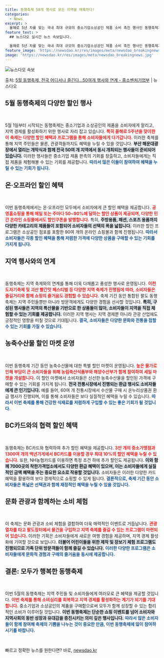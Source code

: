 ```yaml
---
title: 동행축제 50개 행사로 모든 지역을 매혹하다!
categories:
  - News
excerpt: >
  올해로 5년 차를 맞는 국내 최대 규모의 중소기업소상공인 제품 소비 촉진 행사인 동행축제가 열린다. 다음 달…
feature_text: >
  ## 뉴스다오 실시간 뉴스 속보입니다.

  올해로 5년 차를 맞는 국내 최대 규모의 중소기업소상공인 제품 소비 촉진 행사인 동행축제가 열린다. 다음 달…
feature_image: 'https://newsdao.kr/res/images/meta/newsdao_breakingnews.jpg'
image: 'https://newsdao.kr/res/images/meta/newsdao_breakingnews.jpg'
---
```


![뉴스다오 속보](https://newsdao.kr/res/images/meta/newsdao_breakingnews.jpg)

<p>출처: <a href="https://newsdao.kr/3668" rel="dofollow">5월 동행축제, 전국 어디서나 즐긴다…50여개 행사와 연계 - 중소벤처기업부</a> | 뉴스다오</p>

<h2 data-ke-size="size26">5월 동행축제의 다양한 할인 행사</h2>

<p data-ke-size="size16">&nbsp;</p>

5월 1일부터 시작되는 동행축제는 중소기업과 소상공인의 제품을 소비자에게 알리고, 지역 경제를 활성화하기 위한 행사로 자리 잡고 있습니다. <b><span style="color: #ee2323;">특히 올해로 5주년을 맞이한 이 축제는 다양한 할인 혜택과 프로그램을 통해 소비자들에게 다가갑니다.</span></b> 이러한 축제를 통해 지역 주민들은 물론, 관광객들까지도 혜택을 누릴 수 있을 것입니다. <b><span style="background-color: #21538527;">부산 해운대광장에서 열리는 개막식과 함께 전국 50여 개 지역에서 동시 개최되는 행사들이 준비되어 있습니다.</span></b> 이러한 행사들은 중소기업 제품 판촉의 기회를 창출하고, 소비자들에게는 직접 제품을 체험해볼 수 있는 기회를 제공합니다. <b><span style="color: #1a5490;">따라서 많은 이들이 참여하여 혜택을 누릴 수 있는 기회가 됩니다.</span></b>

<h2 data-ke-size="size26">온·오프라인 할인 혜택</h2>

<p data-ke-size="size16">&nbsp;</p>

이번 동행축제에서는 온·오프라인 모두에서 소비자에게 큰 할인 혜택을 제공합니다. <b><span style="color: #ee2323;">공영홈쇼핑을 통해 매일 또는 주마다 50~90%에 달하는 할인 상품이 제공되며, 다양한 민간 온라인 쇼핑몰에서도 할인쿠폰을 발행합니다.</span></b> 특히, <b><span style="background-color: #21538527;">주방용품, 패션, 스포츠 용품까지 다양한 카테고리의 제품들이 포함되어 소비자들의 선택의 폭을 넓힙니다.</span></b> 이러한 할인 프로그램은 소상공인 점포를 포함한 90여 개의 온라인 쇼핑몰과 함께 진행됩니다. <b><span style="color: #1a5490;">따라서 소비자들은 각종 할인 혜택을 통해 저렴한 가격에 다양한 상품을 구매할 수 있는 기회를 가지게 됩니다.</span></b>

<h2 data-ke-size="size26">지역 행사와의 연계</h2>

<p data-ke-size="size16">&nbsp;</p>

동행축제는 지역 축제와의 연계를 통해 더욱 다채롭고 풍성한 행사로 운영됩니다. <b><span style="color: #ee2323;">이천 도자기축제 및 괴산 빨간맛 페스티벌 등 다양한 지역 축제가 진행됨에 따라, 소비자들은 즐길거리와 함께 쇼핑의 즐거움도 경험할 수 있습니다.</span></b> 축제 기간 동안 통합된 팔도 동행축제는 지역 주민들뿐만 아니라 방문객에게도 다양한 경험을 선사할 것입니다. <b><span style="background-color: #21538527;">특히, 구성된 행사들은 지역의 특산물을 기반으로 한 상품들이 많아, 소비자들이 지역을 직접 체험할 수 있는 기회를 제공합니다.</span></b> 이러한 지역 행사는 지역 경제뿐 아니라 관광 산업에도 긍정적인 영향을 미칠 것으로 기대됩니다. <b><span style="color: #1a5490;">결국, 소비자들은 다양한 문화와 전통을 접할 수 있는 기회를 가질 수 있습니다.</span></b>

<h2 data-ke-size="size26">농축수산물 할인 마켓 운영</h2>

<p data-ke-size="size16">&nbsp;</p>

이번 동행축제 기간 동안 농축수산물에 대한 특별 할인 마켓이 운영됩니다. <b><span style="color: #ee2323;">높은 물가로 인해 부담이 큰 소비자들을 위해 농림축산식품부와 해양수산부가 함께 참여하여 세일 마켓을 개설합니다.</span></b> 이 할인 마켓에서 소비자들은 신선한 농축수산물을 할인된 가격에 구매할 수 있는 기회를 가지게 됩니다. <b><span style="background-color: #21538527;">전국 전통시장에서 진행되는 환급 행사도 소비자들에게 큰 인기입니다.</span></b> 예를 들어, 60여 개 전통시장에서 수산물 구매 시 온누리상품권 환급 행사가 진행되며, 이를 통해 소비자들은 보다 실질적인 혜택을 누릴 수 있습니다. <b><span style="color: #1a5490;">따라서 이번 축제를 통해 건강한 식재료를 저렴하게 구입할 수 있는 좋은 기회가 될 것입니다.</span></b>

<h2 data-ke-size="size26">BC카드와의 협력 할인 혜택</h2>

<p data-ke-size="size16">&nbsp;</p>

동행축제는 BC카드와 협력하여 추가 할인 혜택을 제공합니다. <b><span style="color: #ee2323;">3만 개의 중소가맹점과 1300여 개의 백년가게에서 BC카드를 이용할 경우 최대 10%의 할인 혜택을 누릴 수 있습니다.</span></b> 또한, NH농협카드를 이용하면 특정 조건 하에 추가 할인도 제공됩니다. <b><span style="background-color: #21538527;">이와 함께 7000곳의 착한가격업소에서도 다양한 환급 혜택이 있으며, 이는 소비자들에게 실질적인 금액 혜택을 주는 중요한 요소로 작용할 것입니다.</span></b> 소비자들은 이러한 다양한 카드 혜택을 활용하여 보다 경제적으로 쇼핑할 수 있게 됩니다. <b><span style="color: #1a5490;">결론적으로, 축제 기간 동안 소비자들은 폭넓은 선택권과 함께 재정적인 혜택을 누릴 수 있을 것입니다.</span></b>

<h2 data-ke-size="size26">문화 관광과 함께하는 소비 체험</h2>

<p data-ke-size="size16">&nbsp;</p>

이 축제는 문화 관광과 소비 체험을 결합하여 더욱 매력적인 이벤트로 거듭납니다. <b><span style="color: #ee2323;">관광열차를 타고 팔도장터에서 물건을 구입하고 지역 축제를 즐길 수 있는 프로그램이 마련되어 있습니다.</span></b> 이러한 기획은 소비자들에게 새로운 여행 경험을 제공하며, 지역 경제 활성화에 기여할 것으로 보입니다. <b><span style="background-color: #21538527;">더불어 어린이들을 위한 제작 및 장보기 체험 프로그램도 진행되므로 가족 단위 방문객들이 함께 즐길 수 있습니다.</span></b> <b><span style="color: #1a5490;">이러한 다양한 프로그램은 소비자들에게 문화적 경험과 구매의 즐거움을 동시에 제공합니다.</span></b>

<h2 data-ke-size="size26">결론: 모두가 행복한 동행축제</h2>

<p data-ke-size="size16">&nbsp;</p>

이번 5월의 동행축제는 지역 주민들 및 소비자들에게 여러모로 큰 혜택을 제공할 것입니다. <b><span style="color: #ee2323;">이번 축제를 통해 소비심리를 회복하고 지역 경제를 활성화하는 계기가 되기를 기대합니다.</span></b> 중소기업과 소상공인의 제품을 구매함으로써 모두가 함께 성장할 수 있는 합리적인 소비가 이루어질 것입니다. <b><span style="background-color: #21538527;">이번 동행축제는 단순한 쇼핑 이벤트를 넘어 소비자와 지역사회의 동반 성장과 유대감을 증진시키는 의미 깊은 행사입니다.</span></b> <b><span style="color: #1a5490;">따라서 많은 소비자들이 함께 참여해 축제의 기쁨을 나누는 것이 중요한 만큼, 이번 동행축제에 많이 참여하시기를 바랍니다.</span></b>

<p data-ke-size="size16">&nbsp;</p> 

빠르고 정확한 뉴스를 원한다면? 바로, <a href="https://newsdao.kr" rel="dofollow">newsdao.kr</a>


